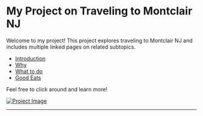 # My Project on Traveling to Montclair NJ

Welcome to my project! This project explores traveling to Montclair NJ and includes multiple linked pages on related subtopics. 

- [Introduction](introduction.md)
- [Why](why.md)
- [What to do](WTD.md)
- [Good Eats](GoodEats.md)

Feel free to click around and learn more!

[![Project Image](https://media.shebuystravel.com/wp-content/uploads/2023/09/30182419/things-to-do-in-montclair-nj-the-charming-streets-of-montclair.jpg)](https://media.shebuystravel.com/wp-content/uploads/2023/09/30182419/things-to-do-in-montclair-nj-the-charming-streets-of-montclair.jpg)

---
